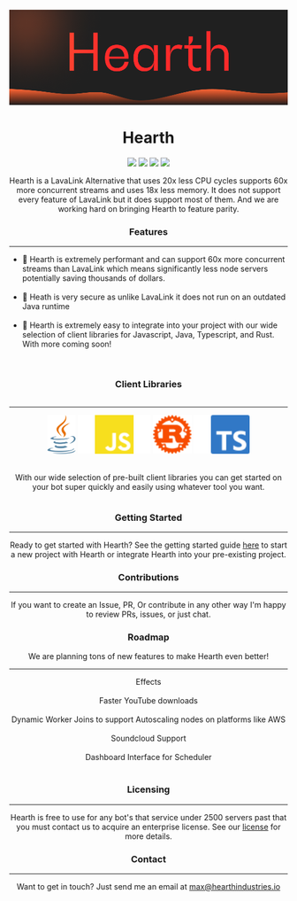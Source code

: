 
![alt text](assets/logo.png)
<h1 align="center">
    Hearth
</h1>
<p align="center">
<img src="https://camo.githubusercontent.com/a91b4f5528c26920b6b8fa617267a7193a5bddd70a4d013dcf616c91af39fc22/68747470733a2f2f696d672e736869656c64732e696f2f62616467652f636f7665726167652d38302532352d79656c6c6f77677265656e"/>
<img src="https://camo.githubusercontent.com/8733716e2fd7444a0f383a9e5f43779a016bae35ddde4e1cc32a4f90bd9bb775/68747470733a2f2f696d672e736869656c64732e696f2f62616467652f76657273696f6e2d312e322e332d626c7565"/>
<img src="https://camo.githubusercontent.com/e15a935f2751eef0e60660dbf1186b2a27a3cc996b423872ec5249a70a97bfe7/68747470733a2f2f696d672e736869656c64732e696f2f62616467652f646570656e64656e636965732d6f75742532306f66253230646174652d6f72616e6765"/>
<img src="https://camo.githubusercontent.com/107e932aa93175670d273c86cae8be4c96f156da7e13b9b8223b63fa23563fb0/68747470733a2f2f696d672e736869656c64732e696f2f62616467652f636f646163792d422d677265656e"
</p>
<p align="center">
Hearth is a LavaLink Alternative that uses 20x less CPU cycles supports 60x more concurrent streams and uses 18x less memory. It does not support every feature of LavaLink but it does support most of them. And we are working hard on bringing Hearth to feature parity.
</p>
<h3 align="center">Features</h3>
<hr/>
<p align="center" >
<ul>
  <li>💨 Hearth is extremely performant and can support 60x more concurrent streams than LavaLink which means significantly less node servers potentially saving thousands of dollars.</li><br/>
  <li >🔐 Heath is very secure as unlike LavaLink it does not run on an outdated Java runtime</li><br/>
  <li >🔧 Hearth is extremely easy to integrate into your project with our wide selection of client libraries for Javascript, Java, Typescript, and Rust. With more coming soon!</li><br/>
</ul>
<div style="display: flex;align-content: center;justify-content: center;">
    <div style="display: flex;flex-direction: column;">
        <h3 align="center">Client Libraries</h3>
        <hr/>
        <div align="center">
            <img height="70" src="assets/java.svg"/>
            <img  height="70"  src="assets/spacer.png"/>
            <img  height="70"  src="assets/javascript.svg"/>
            <img  height="70"  src="assets/spacer.png"/>
            <img  height="70"  src="assets/rust.svg"/>
            <img  height="70"  src="assets/spacer.png"/>
            <img  height="70"  src="assets/typescript.svg"/>
        </div>
        <br/>
        <p align="center" >
            With our wide selection of pre-built client libraries you can get started on your bot super quickly and easily using whatever tool you want. 
        </p>
    </div>
</div>

<h3 align="center">Getting Started</h3>
<hr/>
<p align="center" >
Ready to get started with Hearth? See the getting started guide <a href="https://github.com/Hearth-Industries/Hearth/blob/master/GETTING_STARTED.md">here</a> to start a new project with Hearth or integrate Hearth into your pre-existing project.
</p>
<h3 align="center">Contributions</h3>
<hr/>
<p align="center" >
If you want to create an Issue, PR, Or contribute in any other way I'm happy to review PRs, issues, or just chat.
</p>
<h3 align="center">Roadmap</h3>
<p align="center" >
We are planning tons of new features to make Hearth even better!
<hr/>
<p align="center" >
  Effects<br/><br/>
  Faster YouTube downloads<br/><br/>
  Dynamic Worker Joins to support Autoscaling nodes on platforms like AWS<br/><br/>
  Soundcloud Support<br/><br/>
  Dashboard Interface for Scheduler <br/><br/>
<h3 align="center">Licensing</h3>
<hr/>
<p align="center" >
Hearth is free to use for any bot's that service under 2500 servers past that you must contact us to acquire an enterprise license. See our <a href="https://github.com/Hearth-Industries/Hearth/blob/master/LICENSE.md">license</a> for more details.
</p>
<h3 align="center">Contact</h3>
<hr/>
<p align="center" >
Want to get in touch? Just send me an email at <a href="mailto:max@hearthindustries.io">max@hearthindustries.io</a>
</p>